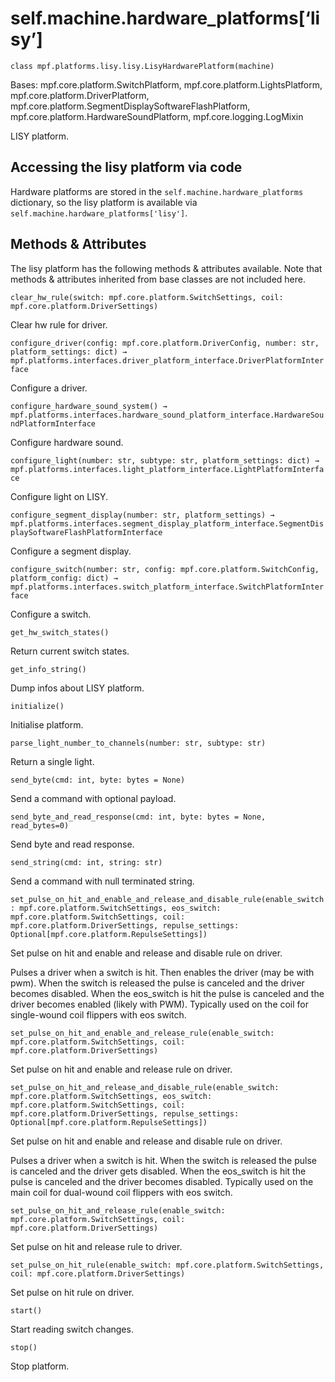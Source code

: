 
# self.machine.hardware_platforms[‘lisy’]

`class mpf.platforms.lisy.lisy.LisyHardwarePlatform(machine)`

Bases: mpf.core.platform.SwitchPlatform, mpf.core.platform.LightsPlatform, mpf.core.platform.DriverPlatform, mpf.core.platform.SegmentDisplaySoftwareFlashPlatform, mpf.core.platform.HardwareSoundPlatform, mpf.core.logging.LogMixin

LISY platform.

## Accessing the lisy platform via code

Hardware platforms are stored in the `self.machine.hardware_platforms` dictionary, so the lisy platform is available via `self.machine.hardware_platforms['lisy']`.

## Methods & Attributes

The lisy platform has the following methods & attributes available. Note that methods & attributes inherited from base classes are not included here.

`clear_hw_rule(switch: mpf.core.platform.SwitchSettings, coil: mpf.core.platform.DriverSettings)`

Clear hw rule for driver.

`configure_driver(config: mpf.core.platform.DriverConfig, number: str, platform_settings: dict) → mpf.platforms.interfaces.driver_platform_interface.DriverPlatformInterface`

Configure a driver.

`configure_hardware_sound_system() → mpf.platforms.interfaces.hardware_sound_platform_interface.HardwareSoundPlatformInterface`

Configure hardware sound.

`configure_light(number: str, subtype: str, platform_settings: dict) → mpf.platforms.interfaces.light_platform_interface.LightPlatformInterface`

Configure light on LISY.

`configure_segment_display(number: str, platform_settings) → mpf.platforms.interfaces.segment_display_platform_interface.SegmentDisplaySoftwareFlashPlatformInterface`

Configure a segment display.

`configure_switch(number: str, config: mpf.core.platform.SwitchConfig, platform_config: dict) → mpf.platforms.interfaces.switch_platform_interface.SwitchPlatformInterface`

Configure a switch.

`get_hw_switch_states()`

Return current switch states.

`get_info_string()`

Dump infos about LISY platform.

`initialize()`

Initialise platform.

`parse_light_number_to_channels(number: str, subtype: str)`

Return a single light.

`send_byte(cmd: int, byte: bytes = None)`

Send a command with optional payload.

`send_byte_and_read_response(cmd: int, byte: bytes = None, read_bytes=0)`

Send byte and read response.

`send_string(cmd: int, string: str)`

Send a command with null terminated string.

`set_pulse_on_hit_and_enable_and_release_and_disable_rule(enable_switch: mpf.core.platform.SwitchSettings, eos_switch: mpf.core.platform.SwitchSettings, coil: mpf.core.platform.DriverSettings, repulse_settings: Optional[mpf.core.platform.RepulseSettings])`

Set pulse on hit and enable and release and disable rule on driver.

Pulses a driver when a switch is hit. Then enables the driver (may be with pwm). When the switch is released the pulse is canceled and the driver becomes disabled. When the eos_switch is hit the pulse is canceled and the driver becomes enabled (likely with PWM). Typically used on the coil for single-wound coil flippers with eos switch.

`set_pulse_on_hit_and_enable_and_release_rule(enable_switch: mpf.core.platform.SwitchSettings, coil: mpf.core.platform.DriverSettings)`

Set pulse on hit and enable and release rule on driver.

`set_pulse_on_hit_and_release_and_disable_rule(enable_switch: mpf.core.platform.SwitchSettings, eos_switch: mpf.core.platform.SwitchSettings, coil: mpf.core.platform.DriverSettings, repulse_settings: Optional[mpf.core.platform.RepulseSettings])`

Set pulse on hit and enable and release and disable rule on driver.

Pulses a driver when a switch is hit. When the switch is released the pulse is canceled and the driver gets disabled. When the eos_switch is hit the pulse is canceled and the driver becomes disabled. Typically used on the main coil for dual-wound coil flippers with eos switch.

`set_pulse_on_hit_and_release_rule(enable_switch: mpf.core.platform.SwitchSettings, coil: mpf.core.platform.DriverSettings)`

Set pulse on hit and release rule to driver.

`set_pulse_on_hit_rule(enable_switch: mpf.core.platform.SwitchSettings, coil: mpf.core.platform.DriverSettings)`

Set pulse on hit rule on driver.

`start()`

Start reading switch changes.

`stop()`

Stop platform.

